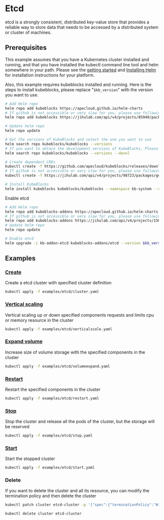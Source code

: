 # Etcd

etcd is a strongly consistent, distributed key-value store that provides a reliable way to store data that needs to be accessed by a distributed system or cluster of machines.

## Prerequisites

This example assumes that you have a Kubernetes cluster installed and running, and that you have installed the kubectl command line tool and helm somewhere in your path. Please see the [getting started](https://kubernetes.io/docs/setup/)  and [Installing Helm](https://helm.sh/docs/intro/install/) for installation instructions for your platform.

Also, this example requires kubeblocks installed and running. Here is the steps to install kubeblocks, please replace "`$kb_version`" with the version you want to use.
```bash
# Add Helm repo 
helm repo add kubeblocks https://apecloud.github.io/helm-charts
# If github is not accessible or very slow for you, please use following repo instead
helm repo add kubeblocks https://jihulab.com/api/v4/projects/85949/packages/helm/stable

# Update helm repo
helm repo update

# Get the versions of KubeBlocks and select the one you want to use
helm search repo kubeblocks/kubeblocks --versions
# If you want to obtain the development versions of KubeBlocks, Please add the '--devel' parameter as the following command
helm search repo kubeblocks/kubeblocks --versions --devel

# Create dependent CRDs
kubectl create -f https://github.com/apecloud/kubeblocks/releases/download/v$kb_version/kubeblocks_crds.yaml
# If github is not accessible or very slow for you, please use following command instead
kubectl create -f https://jihulab.com/api/v4/projects/98723/packages/generic/kubeblocks/v$kb_version/kubeblocks_crds.yaml

# Install KubeBlocks
helm install kubeblocks kubeblocks/kubeblocks --namespace kb-system --create-namespace --version="$kb_version"
```
Enable etcd
```bash
# Add Helm repo 
helm repo add kubeblocks-addons https://apecloud.github.io/helm-charts
# If github is not accessible or very slow for you, please use following repo instead
helm repo add kubeblocks-addons https://jihulab.com/api/v4/projects/150246/packages/helm/stable
# Update helm repo
helm repo update

# Enable etcd 
helm upgrade -i kb-addon-etcd kubeblocks-addons/etcd --version $kb_version -n kb-system  
``` 

## Examples

### [Create](cluster.yaml) 
Create a etcd cluster with specified cluster definition 
```bash
kubectl apply -f examples/etcd/cluster.yaml
```

### [Vertical scaling](verticalscale.yaml)
Vertical scaling up or down specified components requests and limits cpu or memory resource in the cluster
```bash
kubectl apply -f examples/etcd/verticalscale.yaml
```

### [Expand volume](volumeexpand.yaml)
Increase size of volume storage with the specified components in the cluster
```bash
kubectl apply -f examples/etcd/volumeexpand.yaml
```

### [Restart](restart.yaml)
Restart the specified components in the cluster
```bash
kubectl apply -f examples/etcd/restart.yaml
```

### [Stop](stop.yaml)
Stop the cluster and release all the pods of the cluster, but the storage will be reserved
```bash
kubectl apply -f examples/etcd/stop.yaml
```

### [Start](start.yaml)
Start the stopped cluster
```bash
kubectl apply -f examples/etcd/start.yaml
```

### Delete
If you want to delete the cluster and all its resource, you can modify the termination policy and then delete the cluster
```bash
kubectl patch cluster etcd-cluster -p '{"spec":{"terminationPolicy":"WipeOut"}}' --type="merge"

kubectl delete cluster etcd-cluster
```
